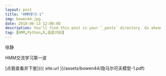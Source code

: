 ```yaml
---
layout: post
title: "HMM学习-1"
img: bowen44.jpg
date: 2018-06-13 12:00:00 
description: You’ll find this post in your `_posts` directory. Go ahead and edit it and re-build the site to see your changes. # Add post description (optional)
tag: [HMM,Python,R,语音识别]
---
```


徐静

HMM交流学习第一波

[点我查看并下崽]({{ site.url }}/assets/bowen44/隐马尔可夫模型-1.pdf)

